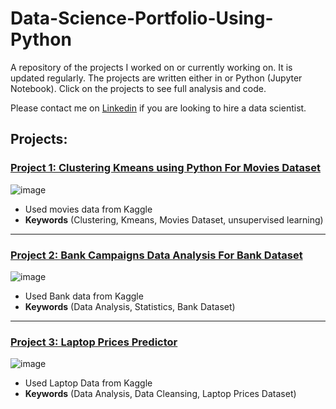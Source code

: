 # Data-Science-Portfolio-Using-Python
 
A repository of the projects I worked on or currently working on. It is updated regularly. The projects are written either in or Python (Jupyter Notebook). Click on the projects to see full analysis and code.

Please contact me on [Linkedin](https://www.linkedin.com/in/mostafafakhra) if you are looking to hire a data scientist.
 
## Projects:

###  [Project 1: Clustering Kmeans using Python For Movies Dataset](https://github.com/mostafafakhra/Data-Science-Portfolio-Using-Python/blob/main/Clustering/Clustering-Kmeans-using-Python-For-Movies-Dataset/Movies%20Dataset.ipynb)
![image](https://github.com/mostafafakhra/Data-Science-Portfolio-Using-Python/blob/main/Clustering/Clustering-Kmeans-using-Python-For-Movies-Dataset/1.png)
* Used movies data from Kaggle
* **Keywords** (Clustering, Kmeans, Movies Dataset, unsupervised learning)

---

###  [Project 2: Bank Campaigns Data Analysis For Bank Dataset](https://github.com/mostafafakhra/Data-Science-Portfolio-Using-Python/blob/main/Data%20Analysis/Bank%20Campaigns/Bank%20Campaigns%20Data%20Analysis.ipynb)
![image](https://github.com/mostafafakhra/Data-Science-Portfolio-Using-Python/blob/main/Data%20Analysis/Bank%20Campaigns/1.jpg)
* Used Bank data from Kaggle
* **Keywords** (Data Analysis, Statistics, Bank Dataset)

---

###  [Project 3: Laptop Prices Predictor](https://github.com/mostafafakhra/Data-Science-Portfolio-Using-Python/blob/main/Laptop%20Prices%20Predictor/Laptop%20Price%20Predictor.ipynb)
![image](https://github.com/mostafafakhra/Data-Science-Portfolio-Using-Python/blob/main/Laptop%20Prices%20Predictor/Web-Application-for-Prediction.png])
* Used Laptop Data from Kaggle
* **Keywords** (Data Analysis, Data Cleansing, Laptop Prices Dataset)

